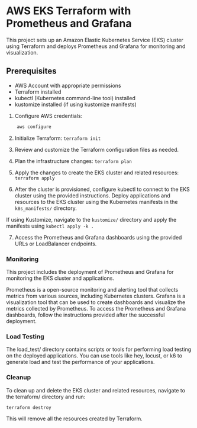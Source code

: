 # AWS EKS Terraform with Prometheus and Grafana

This project sets up an Amazon Elastic Kubernetes Service (EKS) cluster using Terraform and deploys Prometheus and Grafana for monitoring and visualization. 


## Prerequisites

- AWS Account with appropriate permissions
- Terraform installed
- kubectl (Kubernetes command-line tool) installed
- kustomize installed (if using kustomize manifests)

1. Configure AWS credentials:

```bash
    aws configure
```

2. Initialize Terraform: `terraform init`
3. Review and customize the Terraform configuration files as needed.
4. Plan the infrastructure changes: `terraform plan`
5. Apply the changes to create the EKS cluster and related resources: `terraform apply`

6. After the cluster is provisioned, configure kubectl to connect to the EKS cluster using the provided instructions.
Deploy applications and resources to the EKS cluster using the Kubernetes manifests in the `k8s_manifests/` directory.

If using Kustomize, navigate to the `kustomize/` directory and apply the manifests using `kubectl apply -k .`

7. Access the Prometheus and Grafana dashboards using the provided URLs or LoadBalancer endpoints.

### Monitoring
This project includes the deployment of Prometheus and Grafana for monitoring the EKS cluster and applications.

Prometheus is a open-source monitoring and alerting tool that collects metrics from various sources, including Kubernetes clusters.
Grafana is a visualization tool that can be used to create dashboards and visualize the metrics collected by Prometheus.
To access the Prometheus and Grafana dashboards, follow the instructions provided after the successful deployment.

### Load Testing
The load_test/ directory contains scripts or tools for performing load testing on the deployed applications. You can use tools like hey, locust, or k6 to generate load and test the performance of your applications.

### Cleanup
To clean up and delete the EKS cluster and related resources, navigate to the terraform/ directory and run:

```bash
terraform destroy
```
This will remove all the resources created by Terraform.